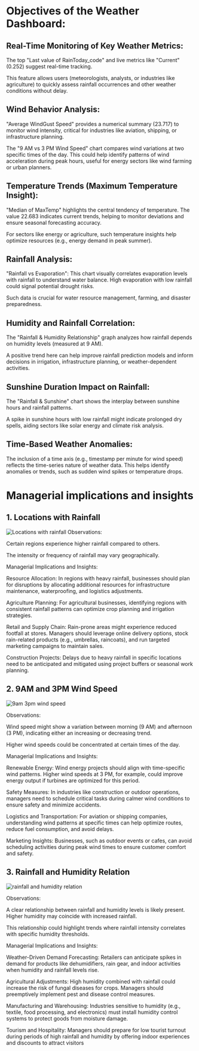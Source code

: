 # Objectives of the Weather Dashboard:

## Real-Time Monitoring of Key Weather Metrics:

The top "Last value of RainToday_code" and live metrics like "Current" (0.252) suggest real-time tracking.

This feature allows users (meteorologists, analysts, or industries like agriculture) to quickly assess rainfall occurrences and other weather conditions without delay.

## Wind Behavior Analysis:

"Average WindGust Speed" provides a numerical summary (23.717) to monitor wind intensity, critical for industries like aviation, shipping, or infrastructure planning.

The "9 AM vs 3 PM Wind Speed" chart compares wind variations at two specific times of the day. This could help identify patterns of wind acceleration during peak hours,
useful for energy sectors like wind farming or urban planners.

## Temperature Trends (Maximum Temperature Insight):

"Median of MaxTemp" highlights the central tendency of temperature. The value 22.683 indicates current trends, helping to monitor deviations and ensure seasonal forecasting
accuracy.

For sectors like energy or agriculture, such temperature insights help optimize resources (e.g., energy demand in peak summer).

## Rainfall Analysis:

"Rainfall vs Evaporation": This chart visually correlates evaporation levels with rainfall to understand water balance. High evaporation with low rainfall could signal 
potential drought risks.

Such data is crucial for water resource management, farming, and disaster preparedness.

## Humidity and Rainfall Correlation:

The "Rainfall & Humidity Relationship" graph analyzes how rainfall depends on humidity levels (measured at 9 AM).

A positive trend here can help improve rainfall prediction models and inform decisions in irrigation, infrastructure planning, or weather-dependent activities.

## Sunshine Duration Impact on Rainfall:

The "Rainfall & Sunshine" chart shows the interplay between sunshine hours and rainfall patterns.

A spike in sunshine hours with low rainfall might indicate prolonged dry spells, aiding sectors like solar energy and climate risk analysis.

## Time-Based Weather Anomalies:

The inclusion of a time axis (e.g., timestamp per minute for wind speed) reflects the time-series nature of weather data. This helps identify anomalies or trends, such as
sudden wind spikes or temperature drops.


# Managerial implications and insights 

## 1. Locations with Rainfall


![Locations with rainfall](https://github.com/user-attachments/assets/de7ccb46-1bf9-4184-87ac-a470f9be28e4)
Observations:

Certain regions experience higher rainfall compared to others.

The intensity or frequency of rainfall may vary geographically.

Managerial Implications and Insights:

Resource Allocation: In regions with heavy rainfall, businesses should plan for disruptions by allocating additional resources for infrastructure maintenance, waterproofing, and logistics adjustments.

Agriculture Planning: For agricultural businesses, identifying regions with consistent rainfall patterns can optimize crop planning and irrigation strategies.

Retail and Supply Chain: Rain-prone areas might experience reduced footfall at stores. Managers should leverage online delivery options, stock rain-related products (e.g., umbrellas, raincoats), and run targeted marketing campaigns to maintain sales.

Construction Projects: Delays due to heavy rainfall in specific locations need to be anticipated and mitigated using project buffers or seasonal work planning.

## 2. 9AM and 3PM Wind Speed


![9am 3pm wind speed](https://github.com/user-attachments/assets/09e634ee-b922-4400-9280-3a9caeed1c4f)


Observations:

Wind speed might show a variation between morning (9 AM) and afternoon (3 PM), indicating either an increasing or decreasing trend.

Higher wind speeds could be concentrated at certain times of the day.

Managerial Implications and Insights:

Renewable Energy: Wind energy projects should align with time-specific wind patterns. Higher wind speeds at 3 PM, for example, could improve energy output if turbines are optimized for this period.

Safety Measures: In industries like construction or outdoor operations, managers need to schedule critical tasks during calmer wind conditions to ensure safety and minimize accidents.

Logistics and Transportation: For aviation or shipping companies, understanding wind patterns at specific times can help optimize routes, reduce fuel consumption, and avoid delays.

Marketing Insights: Businesses, such as outdoor events or cafes, can avoid scheduling activities during peak wind times to ensure customer comfort and safety.

## 3. Rainfall and Humidity Relation


![rainfall and humidity relation](https://github.com/user-attachments/assets/249afef3-677e-4dcc-a2d9-a9db235514ee)

   
Observations:

A clear relationship between rainfall and humidity levels is likely present. Higher humidity may coincide with increased rainfall.

This relationship could highlight trends where rainfall intensity correlates with specific humidity thresholds.

Managerial Implications and Insights:

Weather-Driven Demand Forecasting: Retailers can anticipate spikes in demand for products like dehumidifiers, rain gear, and indoor activities when humidity and rainfall levels rise.

Agricultural Adjustments: High humidity combined with rainfall could increase the risk of fungal diseases for crops. Managers should preemptively implement pest and disease control measures.

Manufacturing and Warehousing: Industries sensitive to humidity (e.g., textile, food processing, and electronics) must install humidity control systems to protect goods from moisture damage.

Tourism and Hospitality: Managers should prepare for low tourist turnout during periods of high rainfall and humidity by offering indoor experiences and discounts to attract visitors
